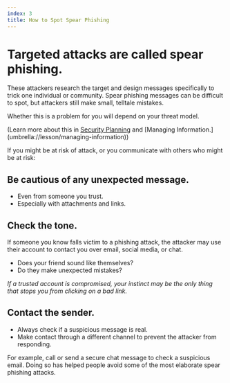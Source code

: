 ```yaml
---
index: 3
title: How to Spot Spear Phishing
---
```

# Targeted attacks are called spear phishing. 

These attackers research the target and design messages specifically to trick one individual or community. Spear phishing messages can be difficult to spot, but attackers still make small, telltale mistakes. 

Whether this is a problem for you will depend on your threat model.

(Learn more about this in [Security Planning](umbrella://lesson/security-planning) and [Managing Information.] (umbrella://lesson/managing-information))

If you might be at risk of attack, or you communicate with others who might be at risk: 

## Be cautious of any unexpected message. 

*	Even from someone you trust.  
*	Especially with attachments and links. 

## Check the tone.

If someone you know falls victim to a phishing attack, the attacker may use their account to contact you over email, social media, or chat. 
 
* Does your friend sound like themselves? 
* Do they make unexpected mistakes? 

*If a trusted account is compromised, your instinct may be the only thing that stops you from clicking on a bad link.*   
 
## Contact the sender.

*	Always check if a suspicious message is real. 
*	Make contact through a different channel to prevent the attacker from responding. 

For example, call or send a secure chat message to check a suspicious email. Doing so has helped people avoid some of the most elaborate spear phishing attacks.